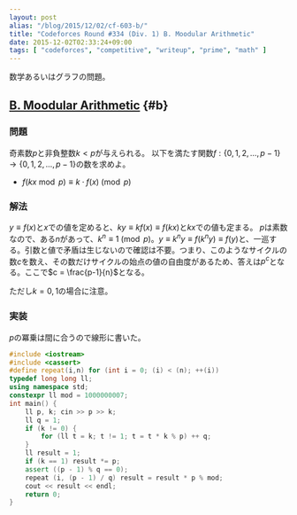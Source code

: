 ```yaml
---
layout: post
alias: "/blog/2015/12/02/cf-603-b/"
title: "Codeforces Round #334 (Div. 1) B. Moodular Arithmetic"
date: 2015-12-02T02:33:24+09:00
tags: [ "codeforces", "competitive", "writeup", "prime", "math" ]
---
```


数学あるいはグラフの問題。

<!-- more -->

## [B. Moodular Arithmetic](http://codeforces.com/contest/603/problem/B) {#b}

### 問題

奇素数$p$と非負整数$k \lt p$が与えられる。
以下を満たす関数$f : \{0,1,2,\dots,p-1\} \to \{0,1,2,\dots,p-1\}$の数を求めよ。

-   $f(kx \bmod p) \equiv k \cdot f(x) \pmod p$

### 解法

$y \equiv f(x)$と$x$での値を定めると、$ky \equiv kf(x) \equiv f(kx)$と$kx$での値も定まる。
$p$は素数なので、ある$n$があって、$k^n \equiv 1 \pmod p$。$y \equiv k^ny \equiv f(k^ny) \equiv f(y)$と、一巡する。引数と値で矛盾は生じないので確認は不要。つまり、このようなサイクルの数$c$を数え、その数だけサイクルの始点の値の自由度があるため、答えは$p^c$となる。ここで$c = \frac{p-1}{n}$となる。

ただし$k = 0, 1$の場合に注意。

### 実装

$p$の冪乗は間に合うので線形に書いた。

``` c++
#include <iostream>
#include <cassert>
#define repeat(i,n) for (int i = 0; (i) < (n); ++(i))
typedef long long ll;
using namespace std;
constexpr ll mod = 1000000007;
int main() {
    ll p, k; cin >> p >> k;
    ll q = 1;
    if (k != 0) {
        for (ll t = k; t != 1; t = t * k % p) ++ q;
    }
    ll result = 1;
    if (k == 1) result *= p;
    assert ((p - 1) % q == 0);
    repeat (i, (p - 1) / q) result = result * p % mod;
    cout << result << endl;
    return 0;
}
```
